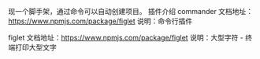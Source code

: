 现一个脚手架，通过命令可以自动创建项目。
插件介绍
commander
文档地址：https://www.npmjs.com/package/figlet
说明：命令行插件

figlet
文档地址：https://www.npmjs.com/package/figlet
说明：大型字符 - 终端打印大型文字
